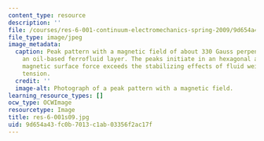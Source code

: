 ```yaml
---
content_type: resource
description: ''
file: /courses/res-6-001-continuum-electromechanics-spring-2009/9d654a43fc0b7013c1ab03356f2ac17f_res-6-001s09.jpg
file_type: image/jpeg
image_metadata:
  caption: Peak pattern with a magnetic field of about 330 Gauss perpendicular to
    an oil-based ferrofluid layer. The peaks initiate in an hexagonal array when the
    magnetic surface force exceeds the stabilizing effects of fluid weight and surface
    tension.
  credit: ''
  image-alt: Photograph of a peak pattern with a magnetic field.
learning_resource_types: []
ocw_type: OCWImage
resourcetype: Image
title: res-6-001s09.jpg
uid: 9d654a43-fc0b-7013-c1ab-03356f2ac17f
---
```

